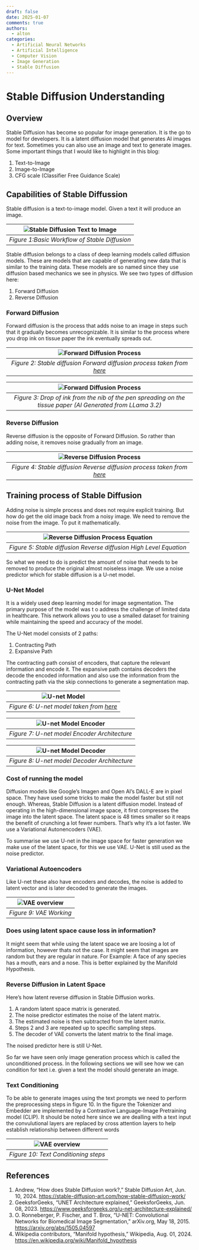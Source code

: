 ```yaml
---
draft: false
date: 2025-01-07
comments: true
authors:
  - alton
categories:
  - Artificial Neural Networks
  - Artificial Intelligence
  - Computer Vision
  - Image Generation
  - Stable Diffusion
---
```


# Stable Diffusion Understanding

## Overview 

Stable Diffusion has become so popular for image generation. It is the go to model for developers. It is a latent diffusion model that generates AI images for text. Sometimes you can also use an image and text to generate images. Some important things that I would like to highlight in this blog:

1. Text-to-Image
2. Image-to-Image
3. CFG scale (Classifier Free Guidance Scale)

## Capabilities of Stable Diffussion

Stable diffusion is a text-to-image model. Given a text it will produce an image.



| ![Stable Diffusion Text to Image](./pics/stable_diffusion.png) | 
|:--:| 
| *Figure 1:Basic Workflow of Stable Diffusion* |

Stable diffusion belongs to a class of deep learning models called diffusion models. These are models that are capable of generating new data that is similar to the training data. These models are so named since they use diffusion based mechanics we see in physics. We see two types of diffusion here:
1. Forward Diffusion
2. Reverse Diffusion

### Forward Diffusion

Forward diffusion is the process that adds noise to an image in steps such that it gradually becomes unrecognizable. It is similar to the process where you drop ink on tissue paper the ink eventually spreads out.

| ![Forward Diffusion Process](./pics/image.png) | 
|:--:| 
| *Figure 2: Stable diffusion Forward diffusion process taken from [here](https://stable-diffusion-art.com/how-stable-diffusion-work/)* |

| ![Forward Diffusion Process](./pics/Analogy_pen_ink.jpg) | 
|:--:| 
| *Figure 3: Drop of ink from the nib of the pen  spreading on the tissue paper (AI Generated from LLama 3.2)* |

### Reverse Diffusion
Reverse diffusion is the opposite of Forward Diffusion. So rather than adding noise, it removes noise gradually from an image.

| ![Reverse Diffusion Process](./pics/reverse_diffusion_process.png) | 
|:--:| 
| *Figure 4: Stable diffusion Reverse diffusion process taken from [here](https://stable-diffusion-art.com/how-stable-diffusion-work/)* |

## Training process of Stable Diffusion

Adding noise is simple process and does not require explicit training. But how do get the old image back from a noisy image. We need to remove the noise from the image. To put it mathematically.

| ![Reverse Diffusion Process Equation](./pics/Equation%20for%20Reverse%20Diffusion.png) | 
|:--:| 
| *Figure 5: Stable diffusion Reverse diffusion High Level Equation* |

So what we need to do is predict the amount of noise that needs to be removed to produce the original almost noiseless image. We use a noise predictor which for stable diffusion is a U-net model.

### U-Net Model
It is a widely used deep learning model for image segmentation. The primary purpose of the model was t o address the challenge of limited data in healthcare. This network allows you to use a smalled dataset for training while maintaining the speed and accuracy of the model.

The U-Net model consists of 2 paths:

1. Contracting Path 
2. Expansive Path

The contracting path consist of encoders, that capture the relevant information and encode it. The expansive path contains decoders the decode the encoded information and also use the information from the contracting path via the skip connections to generate a segmentation map.

| ![U-net Model](./pics/U-net.png) | 
|:--:| 
| *Figure 6: U-net model taken from [here](https://www.geeksforgeeks.org/u-net-architecture-explained/)* |


<center>

| ![U-net Model Encoder](./pics/U-net%20Encoders.png) | 
|:--:| 
| *Figure 7: U-net model Encoder Architecture* |

</center>

<center>

| ![U-net Model Decoder](./pics/U-net-decoder.png) | 
|:--:| 
| *Figure 8: U-net model Decoder Architecture* |

</center>

### Cost of running the model
Diffusion models like Google’s Imagen and Open AI’s DALL-E are in pixel space. They have used some tricks to make the model faster but still not enough. Whereas, Stable Diffusion is a latent diffusion model. Instead of operating in the high-dimensional image space, it first compresses the image into the latent space. The latent space is 48 times smaller so it reaps the benefit of crunching a lot fewer numbers. That’s why it’s a lot faster. We use a Variational Autonencoders (VAE).

To summarise we use U-net in the image space for faster generation we make use of the latent space, for this we use VAE. U-Net is still used as the noise predictor.

### Variational Autoencoders
Like U-net these also have encoders and decodes, the noise is added to latent vector and is later decoded to generate the images.

| ![VAE overview](./pics/VAE_working.png) | 
|:--:| 
| *Figure 9: VAE Working* |

### Does using latent space cause loss in information?

It might seem that while using the latent space we are loosing a lot of information, however thats not the case. It might seem that images are random but they are regular in nature. For Example: A face of any species has a mouth, ears and a nose. This is better explained by the Manifold Hypothesis.

### Reverse Diffusion in Latent Space

Here’s how latent reverse diffusion in Stable Diffusion works.

1. A random latent space matrix is generated.
2. The noise predictor estimates the noise of the latent matrix.
3. The estimated noise is then subtracted from the latent matrix.
4. Steps 2 and 3 are repeated up to specific sampling steps.
5. The decoder of VAE converts the latent matrix to the final image.

The noised predictor here is still U-Net.


So far we have seen only image generation process which is called the unconditioned process. In the following sections we will see how we can condition for text i.e. given a text the model should generate an image.

### Text Conditioning

To be able to generate images using the text prompts we need to perform the preprocessing steps in figure 10. In the figure the Tokenizer and Embedder are implemented by a Contrastive Language-Image Pretraining model (CLIP). It should be noted here since we are dealling with a text input the convulutional layers are replaced by cross attention layers to help establish relationship between different words

| ![VAE overview](./pics/Stable_diffusion_text_conditioning.png) | 
|:--:| 
| *Figure 10: Text Conditioning steps* |

## References

1. Andrew, “How does Stable Diffusion work?,” Stable Diffusion Art, Jun. 10, 2024. https://stable-diffusion-art.com/how-stable-diffusion-work/
2. GeeksforGeeks, “UNET Architecture explained,” GeeksforGeeks, Jun. 08, 2023. https://www.geeksforgeeks.org/u-net-architecture-explained/
3. O. Ronneberger, P. Fischer, and T. Brox, “U-NET: Convolutional Networks for Biomedical Image Segmentation,” arXiv.org, May 18, 2015. https://arxiv.org/abs/1505.04597
4. Wikipedia contributors, “Manifold hypothesis,” Wikipedia, Aug. 01, 2024. https://en.wikipedia.org/wiki/Manifold_hypothesis